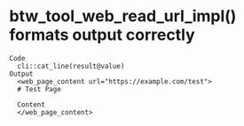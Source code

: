 # btw_tool_web_read_url_impl() formats output correctly

    Code
      cli::cat_line(result@value)
    Output
      <web_page_content url="https://example.com/test">
      # Test Page
      
      Content
      </web_page_content>

